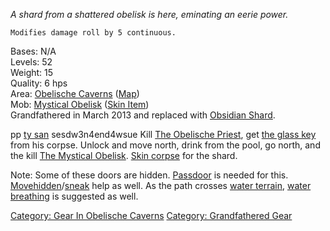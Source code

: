 *A shard from a shattered obelisk is here, eminating an eerie power.*

`Modifies damage roll by 5 continuous.`

Bases: N/A  
Levels: 52  
Weight: 15  
Quality: 6 hps  
Area: [Obelische Caverns](:Category:_Obelische_Caverns.md "wikilink")
([Map](Obelische_Caverns_Map.md "wikilink"))  
Mob: [Mystical Obelisk](Mystical_Obelisk "wikilink") ([Skin
Item](:Category:Skin_Items.md "wikilink"))  
Grandfathered in March 2013 and replaced with [Obsidian
Shard](Obsidian_Shard "wikilink").

pp [ty san](Tysiln_San.md "wikilink") sesdw3n4end4wsue Kill [The
Obelische Priest](Obelische_Priest.md "wikilink"), get [the glass
key](Glass_Key.md "wikilink") from his corpse. Unlock and move north,
drink from the pool, go north, and the kill [The Mystical
Obelisk](Mystical_Obelisk.md "wikilink"). [Skin
corpse](Skin_Corpse.md "wikilink") for the shard.

Note: Some of these doors are hidden.
[Passdoor](Pass_Door.md "wikilink") is needed for this.
[Movehidden](Move_Hidden.md "wikilink")/[sneak](Sneak.md "wikilink")
help as well. As the path crosses [water
terrain](Water_Terrain.md "wikilink"), [water
breathing](Water_Breathing.md "wikilink") is suggested as well.

[Category: Gear In Obelische
Caverns](Category:_Gear_In_Obelische_Caverns "wikilink") [Category:
Grandfathered Gear](Category:_Grandfathered_Gear "wikilink")
